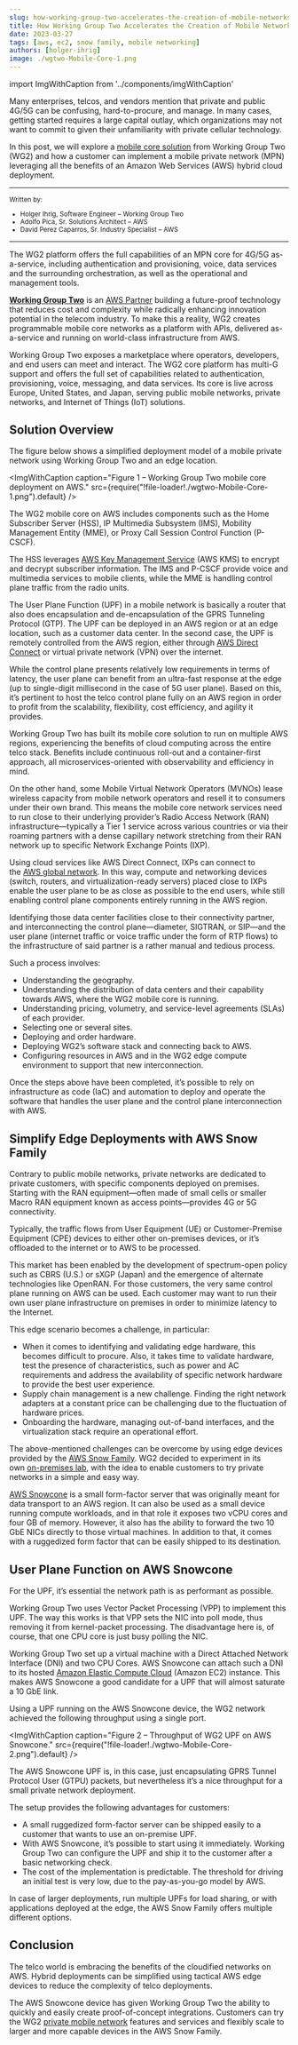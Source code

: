 ```yaml
---
slug: how-working-group-two-accelerates-the-creation-of-mobile-networks-with-aws-snow-family
title: How Working Group Two Accelerates the Creation of Mobile Networks with AWS Snow Family
date: 2023-03-27
tags: [aws, ec2, snow family, mobile networking]
authors: [holger-ihrig]
image: ./wgtwo-Mobile-Core-1.png
---
```


import ImgWithCaption from '../components/imgWithCaption'

Many enterprises, telcos, and vendors mention that private and public 4G/5G can be confusing, hard-to-procure, and manage. In many cases, getting started requires a large capital outlay, which organizations may not want to commit to given their unfamiliarity with private cellular technology.

<!--truncate-->

In this post, we will explore a [mobile core solution](https://www.wgtwo.com/) from Working Group Two (WG2) and how a customer can implement a mobile private network (MPN) leveraging all the benefits of an Amazon Web Services (AWS) hybrid cloud deployment.

---

<small>
Written by:
<ul>
  <li>Holger Ihrig, Software Engineer – Working Group Two</li>
  <li>Adolfo Pica, Sr. Solutions Architect – AWS</li>
  <li>David Perez Caparros, Sr. Industry Specialist – AWS</li>
</ul>
</small>

---

The WG2 platform offers the full capabilities of an MPN core for 4G/5G as-a-service, including authentication and provisioning, voice, data services and the surrounding orchestration, as well as the operational and management tools.

[**Working Group Two**](https://www.wgtwo.com/) is an [AWS Partner](https://partners.amazonaws.com/partners/0010h00001ZY6fDAAT/Working%20Group%20Two%20As) building a future-proof technology that reduces cost and complexity while radically enhancing innovation potential in the telecom industry. To make this a reality, WG2 creates programmable mobile core networks as a platform with APIs, delivered as-a-service and running on world-class infrastructure from AWS.

Working Group Two exposes a marketplace where operators, developers, and end users can meet and interact. The WG2 core platform has multi-G support and offers the full set of capabilities related to authentication, provisioning, voice, messaging, and data services. Its core is live across Europe, United States, and Japan, serving public mobile networks, private networks, and Internet of Things (IoT) solutions.

## Solution Overview

The figure below shows a simplified deployment model of a mobile private network using Working Group Two and an edge location.

<ImgWithCaption
  caption="Figure 1 – Working Group Two mobile core deployment on AWS."
  src={require("!file-loader!./wgtwo-Mobile-Core-1.png").default}
  />

The WG2 mobile core on AWS includes components such as the Home Subscriber Server (HSS), IP Multimedia Subsystem (IMS), Mobility Management Entity (MME), or Proxy Call Session Control Function (P-CSCF).

The HSS leverages [AWS Key Management Service](https://aws.amazon.com/kms/) (AWS KMS) to encrypt and decrypt subscriber information. The IMS and P-CSCF provide voice and multimedia services to mobile clients, while the MME is handling control plane traffic from the radio units.

The User Plane Function (UPF) in a mobile network is basically a router that also does encapsulation and de-encapsulation of the GPRS Tunneling Protocol (GTP). The UPF can be deployed in an AWS region or at an edge location, such as a customer data center. In the second case, the UPF is remotely controlled from the AWS region, either through [AWS Direct Connect](https://aws.amazon.com/directconnect/) or virtual private network (VPN) over the internet.

While the control plane presents relatively low requirements in terms of latency, the user plane can benefit from an ultra-fast response at the edge (up to single-digit millisecond in the case of 5G user plane). Based on this, it’s pertinent to host the telco control plane fully on an AWS region in order to profit from the scalability, flexibility, cost efficiency, and agility it provides.

Working Group Two has built its mobile core solution to run on multiple AWS regions, experiencing the benefits of cloud computing across the entire telco stack. Benefits include continuous roll-out and a container-first approach, all microservices-oriented with observability and efficiency in mind.

On the other hand, some Mobile Virtual Network Operators (MVNOs) lease wireless capacity from mobile network operators and resell it to consumers under their own brand. This means the mobile core network services need to run close to their underlying provider’s Radio Access Network (RAN) infrastructure—typically a Tier 1 service across various countries or via their roaming partners with a dense capillary network stretching from their RAN network up to specific Network Exchange Points (IXP).

Using cloud services like AWS Direct Connect, IXPs can connect to the [AWS global network](https://aws.amazon.com/about-aws/global-infrastructure/global_network/). In this way, compute and networking devices (switch, routers, and virtualization-ready servers) placed close to IXPs enable the user plane to be as close as possible to the end users, while still enabling control plane components entirely running in the AWS region.

Identifying those data center facilities close to their connectivity partner, and interconnecting the control plane—diameter, SIGTRAN, or SIP—and the user plane (internet traffic or voice traffic under the form of RTP flows) to the infrastructure of said partner is a rather manual and tedious process.

Such a process involves:

- Understanding the geography.
- Understanding the distribution of data centers and their capability towards AWS, where the WG2 mobile core is running.
- Understanding pricing, volumetry, and service-level agreements (SLAs) of each provider.
- Selecting one or several sites.
- Deploying and order hardware.
- Deploying WG2’s software stack and connecting back to AWS.
- Configuring resources in AWS and in the WG2 edge compute environment to support that new interconnection.

Once the steps above have been completed, it’s possible to rely on infrastructure as code (IaC) and automation to deploy and operate the software that handles the user plane and the control plane interconnection with AWS.

## Simplify Edge Deployments with AWS Snow Family

Contrary to public mobile networks, private networks are dedicated to private customers, with specific components deployed on premises. Starting with the RAN equipment—often made of small cells or smaller Macro RAN equipment known as access points—provides 4G or 5G connectivity.

Typically, the traffic flows from User Equipment (UE) or Customer-Premise Equipment (CPE) devices to either other on-premises devices, or it’s offloaded to the internet or to AWS to be processed.

This market has been enabled by the development of spectrum-open policy such as CBRS (U.S.) or sXGP (Japan) and the emergence of alternate technologies like OpenRAN. For those customers, the very same control plane running on AWS can be used. Each customer may want to run their own user plane infrastructure on premises in order to minimize latency to the Internet.

This edge scenario becomes a challenge, in particular:

- When it comes to identifying and validating edge hardware, this becomes difficult to procure. Also, it takes time to validate hardware, test the presence of characteristics, such as power and AC requirements and address the availability of specific network hardware to provide the best user experience.
- Supply chain management is a new challenge. Finding the right network adapters at a constant price can be challenging due to the fluctuation of hardware prices.
- Onboarding the hardware, managing out-of-band interfaces, and the virtualization stack require an operational effort.

The above-mentioned challenges can be overcome by using edge devices provided by the [AWS Snow Family](https://aws.amazon.com/snow/). WG2 decided to experiment in its own [on-premises lab](https://www.wgtwo.com/blog/exploring-aws-snowcone/), with the idea to enable customers to try private networks in a simple and easy way.

[AWS Snowcone](https://aws.amazon.com/snowcone/) is a small form-factor server that was originally meant for data transport to an AWS region. It can also be used as a small device running compute workloads, and in that role it exposes two vCPU cores and four GB of memory. However, it also has the ability to forward the two 10 GbE NICs directly to those virtual machines. In addition to that, it comes with a ruggedized form factor that can be easily shipped to its destination.

## User Plane Function on AWS Snowcone

For the UPF, it’s essential the network path is as performant as possible.

Working Group Two uses Vector Packet Processing (VPP) to implement this UPF. The way this works is that VPP sets the NIC into poll mode, thus removing it from kernel-packet processing. The disadvantage here is, of course, that one CPU core is just busy polling the NIC.

Working Group Two set up a virtual machine with a Direct Attached Network Interface (DNI) and two CPU Cores. AWS Snowcone can attach such a DNI to its hosted [Amazon Elastic Compute Cloud](https://aws.amazon.com/ec2/) (Amazon EC2) instance. This makes AWS Snowcone a good candidate for a UPF that will almost saturate a 10 GbE link.

Using a UPF running on the AWS Snowcone device, the WG2 network achieved the following throughput using a single port.

<ImgWithCaption
  caption="Figure 2 – Throughput of WG2 UPF on AWS Snowcone."
  src={require("!file-loader!./wgtwo-Mobile-Core-2.png").default}
  />

The AWS Snowcone UPF is, in this case, just encapsulating GPRS Tunnel Protocol User (GTPU) packets, but nevertheless it’s a nice throughput for a small private network deployment.

The setup provides the following advantages for customers:

- A small ruggedized form-factor server can be shipped easily to a customer that wants to use an on-premise UPF.
- With AWS Snowcone, it’s possible to start using it immediately. Working Group Two can configure the UPF and ship it to the customer after a basic networking check.
- The cost of the implementation is predictable. The threshold for driving an initial test is very low, due to the pay-as-you-go model by AWS.

In case of larger deployments, run multiple UPFs for load sharing, or with applications deployed at the edge, the AWS Snow Family offers multiple different options.

## Conclusion

The telco world is embracing the benefits of the cloudified networks on AWS. Hybrid deployments can be simplified using tactical AWS edge devices to reduce the complexity of telco deployments.

The AWS Snowcone device has given Working Group Two the ability to quickly and easily create proof-of-concept integrations. Customers can try the WG2 [private mobile network](https://www.wgtwo.com/) features and services and flexibly scale to larger and more capable devices in the AWS Snow Family.

